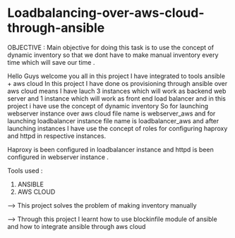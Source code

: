 # Loadbalancing-over-aws-cloud-through-ansible

OBJECTIVE :
Main objective for doing this task is to use the concept of dynamic inventory so that we dont have to make manual inventory every time which will save our time .

Hello Guys welcome you all in this project I have integrated to tools ansible + aws cloud 
In this project I have done os provisioning through ansible over aws cloud means I have lauch 3 instances which will work as backend web server and 1 instance which will work as front end load balancer and in this project i have use the concept of dynamic inventory So for launching webserver instance over aws cloud file name is webserver_aws and for launching loadbalancer instance file name is loadbalancer_aws and after launching instances I have use the concept of roles for configuring haproxy and httpd in respective instances.

Haproxy is been configured in loadbalancer instance and httpd is been configured in webserver instance .

Tools used :
1) ANSIBLE
2) AWS CLOUD
 
--> This project solves the problem of making inventory manually

--> Through this project I learnt how to use blockinfile module of ansible and how to integrate ansible through aws cloud 

